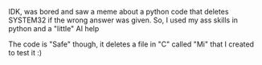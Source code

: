 IDK, was bored and saw a meme about a python code that deletes SYSTEM32 if the wrong answer was given.
So, I used my ass skills in python and a "little" AI help 

The code is "Safe" though, it deletes a file in "C" called "Mi" that I created to test it :)
